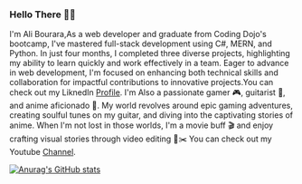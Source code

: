 ### Hello There 💫🌌

I'm Ali Bourara,As a web developer and graduate from Coding Dojo's bootcamp, I've mastered full-stack development using C\#, MERN, and Python.
In just four months, I completed three diverse projects, highlighting my ability to learn quickly and work effectively in a team. Eager to advance in web development, I'm focused on enhancing both technical skills and collaboration for impactful contributions to innovative projects.You can check out my LiknedIn [Profile](https://www.linkedin.com/in/ali-bourara-779168196/).
I'm Also a passionate gamer 🎮, guitarist 🎸, and anime aficionado 🍥. My world revolves around epic gaming adventures, creating soulful tunes on my guitar, and diving into the captivating stories of anime. When I'm not lost in those worlds, I'm a movie buff 🎬 and enjoy crafting visual stories through video editing 🎥✂️ You can check out my Youtube [Channel](https://www.youtube.com/channel/UCrVkN2xAaluGZfzkIjMmuAg).

[![Anurag's GitHub stats](https://github-readme-stats.vercel.app/api?username=AliBourara)](https://github.com/anuraghazra/github-readme-stats)

